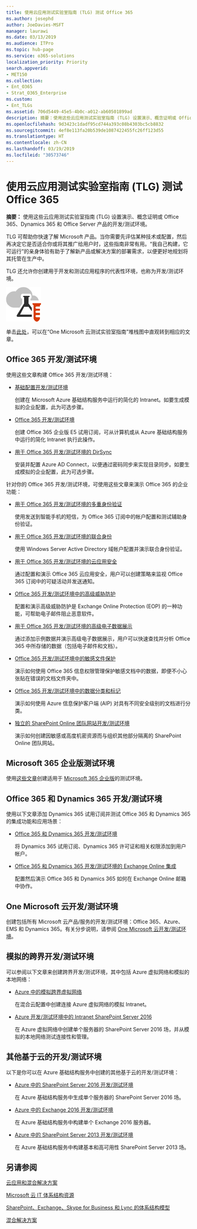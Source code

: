 ```yaml
---
title: 使用云应用测试实验室指南 (TLG) 测试 Office 365
ms.author: josephd
author: JoeDavies-MSFT
manager: laurawi
ms.date: 03/13/2019
ms.audience: ITPro
ms.topic: hub-page
ms.service: o365-solutions
localization_priority: Priority
search.appverid:
- MET150
ms.collection:
- Ent_O365
- Strat_O365_Enterprise
ms.custom:
- Ent_TLGs
ms.assetid: 706d5449-45e5-4b0c-a012-ab60501899ad
description: 摘要：使用这些云应用测试实验室指南 (TLG) 设置演示、概念证明或 Office 365、Dynamics 365 和 Office Server 产品的开发/测试环境。
ms.openlocfilehash: 9d3423c1dadf95cd744a393c08b4303bc5cb8832
ms.sourcegitcommit: 4ef8e113fa20b539de1087422455fc26ff123d55
ms.translationtype: HT
ms.contentlocale: zh-CN
ms.lasthandoff: 03/19/2019
ms.locfileid: "30573746"
---
```

# <a name="test-office-365-with-cloud-adoption-test-lab-guides-tlgs"></a>使用云应用测试实验室指南 (TLG) 测试 Office 365

 **摘要：** 使用这些云应用测试实验室指南 (TLG) 设置演示、概念证明或 Office 365、Dynamics 365 和 Office Server 产品的开发/测试环境。
  
TLG 可帮助你快速了解 Microsoft 产品。当你需要先评估某种技术或配置，然后再决定它是否适合你或将其推广给用户时，这些指南非常有用。“我自己构建，它可运行”的亲身体验有助于了解新产品或解决方案的部署需求，以便更好地规划将其托管在生产中。
  
TLG 还允许你创建用于开发和测试应用程序的代表性环境，也称为开发/测试环境。
  
![Microsoft 云中的测试实验室指南](media/24ad0d1b-3274-40fb-972a-b8188b7268d1.png)
  
单击[此处](http://aka.ms/catlgstack)，可以在“One Microsoft 云测试实验室指南”堆栈图中直观转到相应的文章。
    
## <a name="office-365-devtest-environment"></a>Office 365 开发/测试环境

使用这些文章构建 Office 365 开发/测试环境：
  
- [基础配置开发/测试环境](base-configuration-dev-test-environment.md)
    
    创建在 Microsoft Azure 基础结构服务中运行的简化的 Intranet。如要生成模拟的企业配置，此为可选步骤。
    
- [Office 365 开发/测试环境](office-365-dev-test-environment.md)
    
    创建 Office 365 企业版 E5 试用订阅，可从计算机或从 Azure 基础结构服务中运行的简化 Intranet 执行此操作。
    
- [用于 Office 365 开发/测试环境的 DirSync](dirsync-for-your-office-365-dev-test-environment.md)
    
    安装并配置 Azure AD Connect，以便通过密码同步来实现目录同步。如要生成模拟的企业配置，此为可选步骤。
    
针对你的 Office 365 开发/测试环境，可使用这些文章来演示 Office 365 的企业功能：
  
- [用于 Office 365 开发/测试环境的多重身份验证](multi-factor-authentication-for-your-office-365-dev-test-environment.md)
    
    使用发送到智能手机的短信，为 Office 365 订阅中的帐户配置和测试辅助身份验证。
    
- [用于 Office 365 开发/测试环境的联合身份](federated-identity-for-your-office-365-dev-test-environment.md)
    
    使用 Windows Server Active Directory 域帐户配置并演示联合身份验证。
    
- [用于 Office 365 开发/测试环境的云应用安全](cloud-app-security-for-your-office-365-dev-test-environment.md)
    
    通过配置和演示 Office 365 云应用安全，用户可以创建策略来监视 Office 365 订阅中的可疑活动并发送通知。
    
- [Office 365 开发/测试环境中的高级威胁防护](advanced-threat-protection-for-your-office-365-dev-test-environment.md)
    
    配置和演示高级威胁防护是 Exchange Online Protection (EOP) 的一种功能，可帮助电子邮件阻止恶意软件。
    
- [用于 Office 365 开发/测试环境的高级电子数据展示](advanced-ediscovery-for-your-office-365-dev-test-environment.md)
    
    通过添加示例数据并演示高级电子数据展示，用户可以快速查找并分析 Office 365 中所存储的数据（包括电子邮件和文档）。
    
- [Office 365 开发/测试环境中的敏感文件保护](sensitive-file-protection-in-the-office-365-dev-test-environment.md)
    
    演示如何使用 Office 365 信息权限管理保护敏感文档中的数据，即便不小心张贴在错误的文档文件夹中。
    
- [Office 365 开发/测试环境中的数据分类和标记](data-classification-and-labeling-in-the-office-365-dev-test-environment.md)
    
    演示如何使用 Azure 信息保护客户端 (AIP) 对具有不同安全级别的文档进行分类。
    
- [独立的 SharePoint Online 团队网站开发/测试环境](isolated-sharepoint-online-team-site-dev-test-environment.md)
    
    演示如何创建因敏感或高度机密资源而与组织其他部分隔离的 SharePoint Online 团队网站。
    
## <a name="the-microsoft-365-enterprise-test-environment"></a>Microsoft 365 企业版测试环境

使用[这些文章](https://docs.microsoft.com/microsoft-365/enterprise/m365-enterprise-test-lab-guides)创建适用于 [Microsoft 365 企业版](https://docs.microsoft.com/microsoft-365-enterprise/)的测试环境。
 
    
## <a name="office-365-and-dynamics-365-devtest-environment"></a>Office 365 和 Dynamics 365 开发/测试环境

使用以下文章添加 Dynamics 365 试用订阅并测试 Office 365 和 Dynamics 365 的集成功能和应用场景：
  
- [Office 365 和 Dynamics 365 开发/测试环境](office-365-and-dynamics-365-dev-test-environment.md)
    
    将 Dynamics 365 试用订阅、Dynamics 365 许可证和相关权限添加到用户帐户。
    
- [Office 365 和 Dynamics 365 开发/测试环境的 Exchange Online 集成](exchange-online-integration-for-your-office-365-and-dynamics-365-dev-test-enviro.md)
    
    配置然后演示 Office 365 和 Dynamics 365 如何在 Exchange Online 邮箱中协作。
    
## <a name="the-one-microsoft-cloud-devtest-environment"></a>One Microsoft 云开发/测试环境

创建包括所有 Microsoft 云产品/服务的开发/测试环境：Office 365、Azure、EMS 和 Dynamics 365。有关分步说明，请参阅 [One Microsoft 云开发/测试环境](the-one-microsoft-cloud-dev-test-environment.md)。
  
## <a name="simulated-cross-premises-devtest-environments"></a>模拟的跨界开发/测试环境

可以参阅以下文章来创建跨界开发/测试环境，其中包括 Azure 虚拟网络和模拟的本地网络：
  
- [Azure 中的模拟跨界虚拟网络](simulated-cross-premises-virtual-network-in-azure.md)
    
    在混合云配置中创建连接 Azure 虚拟网络的模拟 Intranet。
    
- [Azure 开发/测试环境中的 Intranet SharePoint Server 2016](https://technet.microsoft.com/library/mt806351%28v=office.16%29.aspx)
    
    在 Azure 虚拟网络中创建单个服务器的 SharePoint Server 2016 场，并从模拟的本地网络测试连接性和管理。
    
## <a name="additional-cloud-based-devtest-environments"></a>其他基于云的开发/测试环境

以下是你可以在 Azure 基础结构服务中创建的其他基于云的开发/测试环境：
  
- [Azure 中的 SharePoint Server 2016 开发/测试环境](https://technet.microsoft.com/library/mt723354.aspx)
    
    在 Azure 基础结构服务中生成单个服务器的 SharePoint Server 2016 场。
    
- [Azure 中的 Exchange 2016 开发/测试环境](https://technet.microsoft.com/library/mt733070%28v=exchg.160%29.aspx)
    
    在 Azure 基础结构服务中构建单个 Exchange 2016 服务器。
    
- [Azure 中的 SharePoint Server 2013 开发/测试环境](http://technet.microsoft.com/library/165de4d5-8fe6-4fbb-a15b-39a8b0a0eb23.aspx)
    
    在 Azure 基础结构服务中构建基本和高可用性 SharePoint Server 2013 场。
    
## <a name="see-also"></a>另请参阅

[云应用和混合解决方案](cloud-adoption-and-hybrid-solutions.md)
  
[Microsoft 云 IT 体系结构资源](microsoft-cloud-it-architecture-resources.md)
  
[SharePoint、Exchange、Skype for Business 和 Lync 的体系结构模型](architectural-models-for-sharepoint-exchange-skype-for-business-and-lync.md)
  
[混合解决方案](hybrid-solutions.md)


